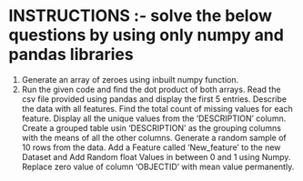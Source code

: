 # INSTRUCTIONS :- solve the below questions by using only numpy and pandas libraries
1. Generate an array of zeroes using inbuilt numpy function.
2. Run the given code and find the dot product of both arrays.
Read the csv file provided using pandas and display the first 5 entries.
Describe the data with all features.
Find the total count of missing values for each feature.
Display all the unique values from the ‘DESCRIPTION’ column.
Create a grouped table usin ‘DESCRIPTION’ as the grouping columns with the means of all the other columns.
Generate a random sample of 10 rows from the data.
Add a Feature called ‘New_feature’ to the new Dataset and Add Random float Values in between 0 and 1 using Numpy.
Replace zero value of column ‘OBJECTID’ with mean value permanently.
